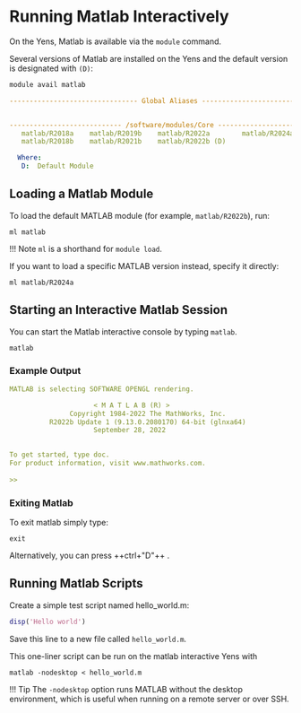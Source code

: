 # Running Matlab Interactively

On the Yens, Matlab is available via the `module` command.

Several versions of Matlab are installed on the Yens and the default version is designated with `(D)`:

```bash title="Terminal Command"
module avail matlab
```

```{.yaml .no-copy title="Terminal Output"}
-------------------------------- Global Aliases --------------------------------


---------------------------- /software/modules/Core ----------------------------
   matlab/R2018a    matlab/R2019b    matlab/R2022a        matlab/R2024a
   matlab/R2018b    matlab/R2021b    matlab/R2022b (D)

  Where:
   D:  Default Module
```

## Loading a Matlab Module
To load the default MATLAB module (for example, `matlab/R2022b`), run:

```title="Terminal Input"
ml matlab
```

!!! Note
      `ml` is a shorthand for `module load`.

If you want to load a specific MATLAB version instead, specify it directly:

```title="Terminal Input"
ml matlab/R2024a
```

## Starting an Interactive Matlab Session

You can start the Matlab interactive console by typing `matlab`.

```title=" Yen Terminal Input"
matlab
```

### Example Output

```{.yaml .no-copy title="Terminal Output"}
MATLAB is selecting SOFTWARE OPENGL rendering.

                     < M A T L A B (R) >
               Copyright 1984-2022 The MathWorks, Inc.
          R2022b Update 1 (9.13.0.2080170) 64-bit (glnxa64)
                     September 28, 2022

 
To get started, type doc.
For product information, visit www.mathworks.com.
 
>> 
```
### Exiting Matlab

To exit matlab simply type:
```title="Matlab Input"
exit
```
Alternatively, you can press ++ctrl+"D"++ .

## Running Matlab Scripts

Create a simple test script named hello_world.m:

```matlab title="hello_world.m"
disp('Hello world')
```

Save this line to a new file called `hello_world.m`. 

This one-liner script can be run on the matlab interactive Yens with 

``` title="Terminal Input"
matlab -nodesktop < hello_world.m
``` 

!!! Tip
    The `-nodesktop` option runs MATLAB without the desktop environment, which is useful when running on a remote server or over SSH.


